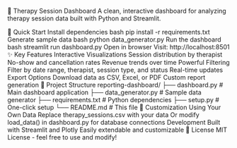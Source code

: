 🏥 Therapy Session Dashboard
A clean, interactive dashboard for analyzing therapy session data built with Python and Streamlit.

🚀 Quick Start
Install dependencies
bash
pip install -r requirements.txt
Generate sample data
bash
python data_generator.py
Run the dashboard
bash
streamlit run dashboard.py
Open in browser
Visit: http://localhost:8501
✨ Key Features
Interactive Visualizations
Session distribution by therapist
No-show and cancellation rates
Revenue trends over time
Powerful Filtering
Filter by date range, therapist, session type, and status
Real-time updates
Export Options
Download data as CSV, Excel, or PDF
Custom report generation
📁 Project Structure
reporting-dashboard/
├── dashboard.py         # Main dashboard application
├── data_generator.py    # Sample data generator
├── requirements.txt     # Python dependencies
├── setup.py            # One-click setup
└── README.md           # This file
🔧 Customization
Using Your Own Data
Replace therapy_sessions.csv with your data
Or modify load_data() in dashboard.py for database connections
Development
Built with Streamlit and Plotly
Easily extendable and customizable
📄 License
MIT License - feel free to use and modify!

